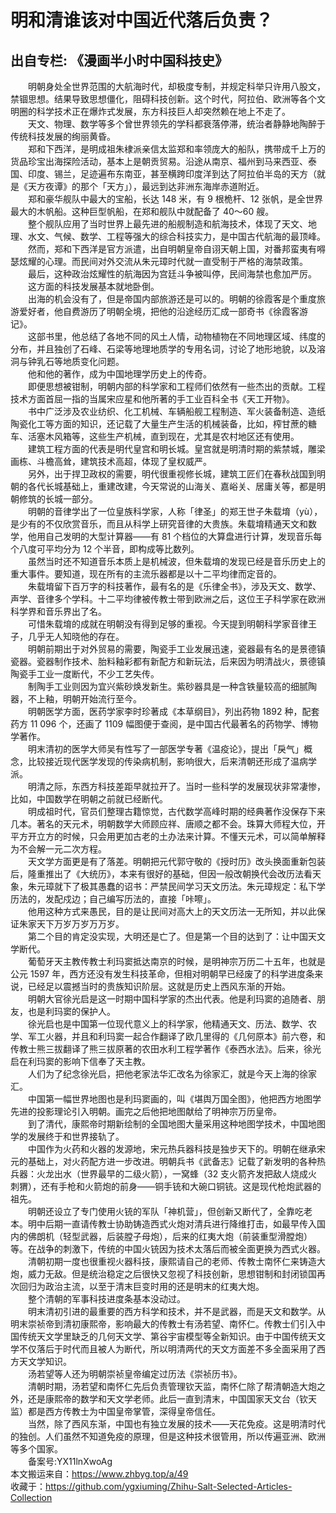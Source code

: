 # 明和清谁该对中国近代落后负责？  
## 出自专栏: 《漫画半小时中国科技史》  
&emsp;&emsp;明朝身处全世界范围的大航海时代，却极度专制，并规定科举只许用八股文，禁锢思想。结果导致思想僵化，阻碍科技创新。这个时代，阿拉伯、欧洲等各个文明圈的科学技术正在爆炸式发展，东方科技巨人却突然赖在地上不走了。  
&emsp;&emsp;天文、物理、数学等多个曾世界领先的学科都衰落停滞，统治者静静地陶醉于传统科技发展的绚丽黄昏。  
&emsp;&emsp;郑和下西洋，是明成祖朱棣派亲信太监郑和率领庞大的船队，携带成千上万的货品珍宝出海探险活动，基本上是朝贡贸易。沿途从南京、福州到马来西亚、泰国、印度、锡兰，足迹遍布东南亚，甚至横跨印度洋到达了阿拉伯半岛的天方（就是《天方夜谭》的那个「天方」），最远到达非洲东海岸赤道附近。  
&emsp;&emsp;郑和豪华舰队中最大的宝船，长达 148 米，有 9 根桅杆、12 张帆，是全世界最大的木帆船。这种巨型帆船，在郑和舰队中就配备了 40〜60 艘。  
&emsp;&emsp;整个舰队应用了当时世界上最先进的船舰制造和航海技术，体现了天文、地理、水文、气候、数学、工程等强大的综合科技实力，是中国古代航海的最顶峰。  
&emsp;&emsp;然而，郑和下西洋是官方派遣，出自明朝皇帝自诩天朝上国，对番邦蛮夷有嘚瑟炫耀的心理。而民间对外交流从朱元璋时代就一直受制于严格的海禁政策。  
&emsp;&emsp;最后，这种政治炫耀性的航海因为宫廷斗争被叫停，民间海禁也愈加严厉。  
&emsp;&emsp;这方面的科技发展基本就地卧倒。  
&emsp;&emsp;出海的机会没有了，但是帝国内部旅游还是可以的。明朝的徐霞客是个重度旅游爱好者，他自费游历了明朝全境，把他的沿途经历汇成一部奇书《徐霞客游记》。  
&emsp;&emsp;这部书里，他总结了各地不同的风土人情，动物植物在不同地理区域、纬度的分布，并且独创了石峰、石梁等地理地质学的专用名词，讨论了地形地貌，以及溶洞与钟乳石等地质变化问题。  
&emsp;&emsp;他和他的著作，成为中国地理学历史上的传奇。  
&emsp;&emsp;即便思想被钳制，明朝内部的科学家和工程师们依然有一些杰出的贡献。工程技术方面首屈一指的当属宋应星和他所著的手工业百科全书《天工开物》。  
&emsp;&emsp;书中广泛涉及农业纺织、化工机械、车辆船舰工程制造、军火装备制造、造纸陶瓷化工等方面的知识，还记载了大量生产生活的机械装备，比如，榨甘蔗的糖车、活塞木风箱等，这些生产机械，直到现在，尤其是农村地区还有使用。  
&emsp;&emsp;建筑工程方面的代表是明代皇宫和明长城。皇宫就是明清时期的紫禁城，雕梁画栋、斗檐高耸，建筑技术高超，体现了皇权威严。  
&emsp;&emsp;另外，出于捍卫政权的需要，明代很重视修长城，建筑工匠们在春秋战国到明朝的各代长城基础上，重建改建，今天常说的山海关、嘉峪关、居庸关等，都是明朝修筑的长城一部分。  
&emsp;&emsp;明朝的音律学出了一位皇族科学家，人称「律圣」的郑王世子朱载堉（yù），是少有的不仅欣赏音乐，而且从科学上研究音律的大贵族。朱载堉精通天文和数学，他用自己发明的大型计算器——有 81 个档位的大算盘进行计算，发现音乐每个八度可平均分为 12 个半音，即构成等比数列。  
&emsp;&emsp;虽然当时还不知道音乐本质上是机械波，但朱载堉的发现已经是音乐历史上的重大事件。要知道，现在所有的主流乐器都是以十二平均律而定音的。  
&emsp;&emsp;朱载堉留下百万字的科技著作，最有名的是《乐律全书》，涉及天文、数学、声学、音律多个学科。十二平均律被传教士带到欧洲之后，这位王子科学家在欧洲科学界和音乐界出了名。  
&emsp;&emsp;可惜朱载堉的成就在明朝没有得到足够的重视。今天提到明朝科学家音律王子，几乎无人知晓他的存在。  
&emsp;&emsp;明朝前期出于对外贸易的需要，陶瓷手工业发展迅速，瓷器最有名的是景德镇瓷器。瓷器制作技术、胎料釉彩都有新配方和新玩法，后来因为明清战火，景德镇陶瓷手工业一度断代，不少工艺失传。  
&emsp;&emsp;制陶手工业则因为宜兴紫砂焕发新生。紫砂器具是一种含铁量较高的细腻陶器，不上釉，明朝开始流行至今。  
&emsp;&emsp;明朝医学方面，医药学家李时珍著成《本草纲目》，列出药物 1892 种，配套药方 11 096 个，还画了 1109 幅图便于查阅，是中国古代最著名的药物学、博物学著作。  
&emsp;&emsp;明末清初的医学大师吴有性写了一部医学专著《温疫论》，提出「戾气」概念，比较接近现代医学发现的传染病机制，影响很大，后来清朝还形成了温病学派。  
&emsp;&emsp;明清之际，东西方科技差距早就拉开了。当时一些科学的发展现状非常凄惨，比如，中国数学在明朝之前就已经断代。  
&emsp;&emsp;明成祖时代，官员们整理古籍惊觉，古代数学高峰时期的经典著作没保存下来几本。著名的天元术，明朝数学大师顾应祥、唐顺之都不会。珠算大师程大位，开平方开立方的时候，只会用更加古老的土办法来计算。不懂天元术，可以简单解释为不会解一元二次方程。  
&emsp;&emsp;天文学方面更是有了落差。明朝把元代郭守敬的《授时历》改头换面重新包装后，隆重推出了《大统历》，本来有很好的基础，但因一般改朝换代会改历法看天象，朱元璋就下了极其愚蠢的诏书：严禁民间学习天文历法。朱元璋规定：私下学历法的，发配戍边；自己编写历法的，直接「咔嚓」。  
&emsp;&emsp;他用这种方式来愚民，目的是让民间对高大上的天文历法一无所知，并以此保证朱家天下万岁万岁万万岁。  
&emsp;&emsp;第二个目的肯定没实现，大明还是亡了。但是第一个目的达到了：让中国天文学断代。  
&emsp;&emsp;葡萄牙天主教传教士利玛窦抵达南京的时候，是明神宗万历二十五年，也就是公元 1597 年，西方还没有发生科技革命，但相对明朝早已经废了的科学进度条来说，已经足以震撼当时的贵族知识阶层。这就是历史上西风东渐的开始。  
&emsp;&emsp;明朝大官徐光启是这一时期中国科学家的杰出代表。他是利玛窦的追随者、朋友，也是利玛窦的保护人。  
&emsp;&emsp;徐光启也是中国第一位现代意义上的科学家，他精通天文、历法、数学、农学、军工火器，并且和利玛窦一起合作翻译了欧几里得的《几何原本》前六卷，和传教士熊三拔翻译了熊三拔原著的农田水利工程学著作《泰西水法》。后来，徐光启在利玛窦的影响下信奉了天主教。  
&emsp;&emsp;人们为了纪念徐光启，把他老家法华汇改名为徐家汇，就是今天上海的徐家汇。  
&emsp;&emsp;中国第一幅世界地图也是利玛窦画的，叫《堪舆万国全图》，他把西方地图学先进的投影理论引入明朝。画完之后他把地图献给了明神宗万历皇帝。  
&emsp;&emsp;到了清代，康熙帝时期新绘制的全国地图大量采用这种地图学技术，中国地图学的发展终于和世界接轨了。  
&emsp;&emsp;中国作为火药和火器的发源地，宋元热兵器科技是独步天下的。明朝在继承宋元的基础上，对火药配方进一步改进。明朝兵书《武备志》记载了新发明的各种热兵器：火龙出水（世界最早的二级火箭），一窝蜂（32 支火箭齐发把敌人烧成火刺猬），还有手枪和火箭炮的前身——铜手铳和大碗口铜铳。这是现代枪炮武器的祖先。  
&emsp;&emsp;明朝还设立了专门使用火铳的军队「神机营」，但创新又断代了，全靠吃老本。明中后期一直请传教士协助铸造西式火炮对清兵进行降维打击，如最早传入国内的佛朗机（轻型武器，后装膛子母炮），后来的红夷大炮（前装重型滑膛炮）等。在战争的刺激下，传统的中国火铳因为技术太落后而被全面更换为西式火器。  
&emsp;&emsp;清朝初期一度也很重视火器科技，康熙请自己的老师、传教士南怀仁来铸造大炮，威力无敌。但是统治稳定之后很快又忽视了科技创新，思想钳制和封闭锁国再次回归为政治主流，以至于清末巨变时用的还是明末的红夷大炮。  
&emsp;&emsp;整个清朝的军事科技进度条基本没动过。  
&emsp;&emsp;明末清初引进的最重要的西方科学和技术，并不是武器，而是天文和数学。从明末崇祯帝到清初康熙帝，影响最大的传教士有汤若望、南怀仁。传教士们引入中国传统天文学里缺乏的几何天文学、第谷宇宙模型等全新知识。由于中国传统天文学不仅落后于时代而且被人为断代，所以明清两代的天文方面差不多全面采用了西方天文学知识。  
&emsp;&emsp;汤若望等人还为明朝崇祯皇帝编定过历法《崇祯历书》。  
&emsp;&emsp;清朝时期，汤若望和南怀仁先后负责管理钦天监，南怀仁除了帮清朝造大炮之外，还是康熙帝的数学和天文学老师。此后一直到清末，中国国家天文台（钦天监）都是西方传教士为中国皇帝掌管，深得皇帝信任。  
&emsp;&emsp;当然，除了西风东渐，中国也有独立发展的技术——天花免疫。这是明清时代的独创。人们虽然不知道免疫的原理，但是这种技术很管用，所以传遍亚洲、欧洲等多个国家。  
&emsp;&emsp;备案号:YX11lnXwoAg  
本文搬运来自：https://www.zhbyg.top/a/49  
 收藏于：https://github.com/ygxiuming/Zhihu-Salt-Selected-Articles-Collection
